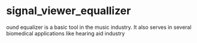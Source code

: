 # signal_viewer_equallizer
ound equalizer is a basic tool in the music industry. It also serves in several biomedical applications like hearing aid industry
